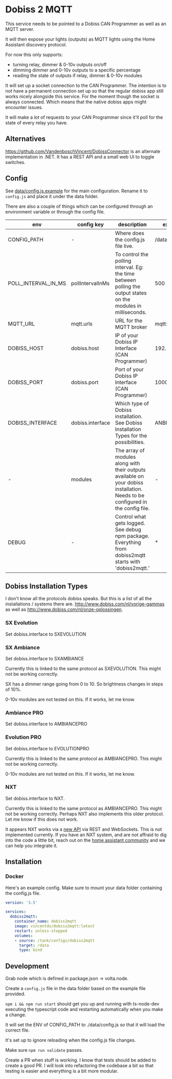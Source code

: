 # Dobiss 2 MQTT

This service needs to be pointed to a Dobiss CAN Programmer as well as an MQTT
server.

It will then expose your lights (outputs) as MQTT lights using the Home Assistant
discovery protocol.

For now this only supports:

* turning relay, dimmer & 0-10v outputs on/off
* dimming dimmer and 0-10v outputs to a specific percentage
* reading the state of outputs if relay, dimmer & 0-10v modules

It will set up a socket connection to the CAN Programmer. The intention is to
not have a permanent connection set up so that the regular dobiss app still
works nicely alongside this service. For the moment though the socket is always
connected. Which means that the native dobiss apps might encounter issues.

It will make a *lot* of requests to your CAN Programmer since it'll poll for
the state of every relay you have.

## Alternatives

https://github.com/VandenboschVincent/DobissConnector is an alternate implementation in .NET. It has a REST API and a small web UI to toggle switches.

## Config

See [data/config.js.example](data/config.js.example) for the main configuration. Rename it
to `config.js` and place it under the data folder.

There are also a couple of things which can be configured through an environment variable or through the config file.

| env                 | config key       | description                                                                                                                     | example         |
|---------------------|------------------|---------------------------------------------------------------------------------------------------------------------------------|-----------------|
| CONFIG_PATH         | -                | Where does the config.js file live.                                                                                             | /data/config.js |
| POLL_INTERVAL_IN_MS | pollIntervalInMs | To control the polling interval. Eg: the time between polling the output states on the modules in milliseconds.                 | 500             |
| MQTT_URL            | mqtt.urls        | URL for the MQTT broker                                                                                                         | mqtt://host     |
| DOBISS_HOST         | dobiss.host      | IP of your Dobiss IP Interface (CAN Programmer)                                                                                 | 192.168.0.2     |
| DOBISS_PORT         | dobiss.port      | Port of your Dobiss IP Interface (CAN Programmer)                                                                               | 10001           |
| DOBISS_INTERFACE    | dobiss.interface | Which type of Dobiss installation. See Dobiss Installation Types for the possibilities.                                         | ANBIANCEPRO     |
| -                   | modules          | The array of modules along with their outputs available on your dobiss installation. Needs to be configured in the config file. | -               |
| DEBUG               | -                | Control what gets logged. See debug npm package. Everything from dobiss2mqtt starts with 'dobiss2mqtt.'                         | *               |

## Dobiss Installation Types

I don't know all the protocols dobiss speaks. But this is a list of all the installations / systems there are. 
http://www.dobiss.com/nl/vorige-gammas as well as http://www.dobiss.com/nl/onze-oplossingen.

### SX Evolution
Set dobiss.interface to SXEVOLUTION

### SX Ambiance
Set dobiss.interface to SXAMBIANCE

Currently this is linked to the same protocol as SXEVOLUTION. This might not be working correctly.

SX has a dimmer range going from 0 to 10. So brightness changes in steps of 10%.

0-10v modules are not tested on this. If it works, let me know.

### Ambiance PRO
Set dobiss.interface to AMBIANCEPRO

### Evolution PRO
Set dobiss.interface to EVOLUTIONPRO

Currently this is linked to the same protocol as AMBIANCEPRO. This might not be working correctly.

0-10v modules are not tested on this. If it works, let me know.

### NXT
Set dobiss.interface to NXT.

Currently this is linked to the same protocol as AMBIANCEPRO. This might not be working correctly. Perhaps NXT also implements this older protocol. Let me know if this does not work.

It appears NXT works via a [new API](http://support.dobiss.com/books/nl-dobiss-nxt/page/developer-api) via REST and WebSockets. This is not implemented currently. If you have an NXT system, and are not affraid to dig into the code a little bit, reach out on the [home assistant community](https://community.home-assistant.io/t/dobiss2mqtt/192310) and we can help you integrate it.

## Installation

### Docker

Here's an example config. Make sure to mount your data folder containing the
config.js file.

``` yaml
version: '3.5'

services:
  dobiss2mqtt:
    container_name: dobiss2mqtt
    image: vincentds/dobiss2mqtt:latest
    restart: unless-stopped
    volumes:
    - source: /tank/configs/dobiss2mqtt
      target: /data
      type: bind
```

## Development

Grab node which is defined in package.json -> volta.node.

Create a `config.js` file in the data folder based on the example file provided.

`npm i && npm run start` should get you up and running with ts-node-dev
executing the typescript code and restarting automatically when you make a change.

It will set the ENV of CONFIG_PATH to ./data/config.js so that it will load the
correct file.

It's set up to ignore reloading when the config.js file changes.

Make sure `npm run validate` passes.

Create a PR when stuff is working. I know that tests should be added to create a
good PR. I will look into refactoring the codebase a bit so that testing is
easier and everything is a bit more modular.


